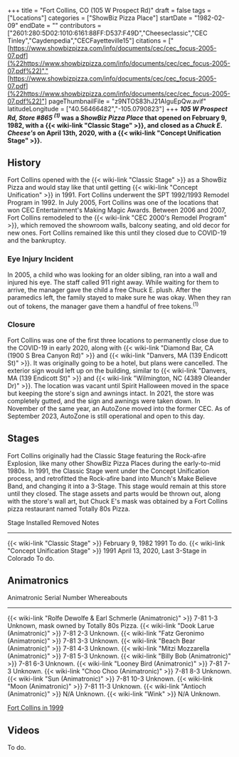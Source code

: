 +++
title = "Fort Collins, CO (105 W Prospect Rd)"
draft = false
tags = ["Locations"]
categories = ["ShowBiz Pizza Place"]
startDate = "1982-02-09"
endDate = ""
contributors = ["2601:280:5D02:1010:6161:88FF:D537:F49D","Cheeseclassic","CEC Tinley","Caydenpedia","CECFayetteville15"]
citations = ["[https://www.showbizpizza.com/info/documents/cec/cec_focus-2005-07.pdf](%22https://www.showbizpizza.com/info/documents/cec/cec_focus-2005-07.pdf%22)","[https://www.showbizpizza.com/info/documents/cec/cec_focus-2005-07.pdf](%22https://www.showbizpizza.com/info/documents/cec/cec_focus-2005-07.pdf%22)"]
pageThumbnailFile = "z9NTOS83hJ21AlguEpQw.avif"
latitudeLongitude = ["40.56466482","-105.0790823"]
+++
***105 W Prospect Rd, Store #865 <sup>(1)</sup>* was a *ShowBiz Pizza Place* that opened on February 9, 1982, with a {{< wiki-link "Classic Stage" >}}, and closed as a *Chuck E. Cheese's* on April 13th, 2020, with a {{< wiki-link "Concept Unification Stage" >}}.**

## History

Fort Collins opened with the {{< wiki-link "Classic Stage" >}} as a ShowBiz Pizza and would stay like that until getting {{< wiki-link "Concept Unification" >}} in 1991. Fort Collins underwent the SPT 1992/1993 Remodel Program in 1992. In July 2005, Fort Collins was one of the locations that won CEC Entertainment's Making Magic Awards. Between 2006 and 2007, Fort Collins remodeled to the {{< wiki-link "CEC 2000's Remodel Program" >}}, which removed the showroom walls, balcony seating, and old decor for new ones. Fort Collins remained like this until they closed due to COVID-19 and the bankruptcy.

### Eye Injury Incident

In 2005, a child who was looking for an older sibling, ran into a wall and injured his eye. The staff called 911 right away. While waiting for them to arrive, the manager gave the child a free Chuck E. plush. After the paramedics left, the family stayed to make sure he was okay. When they ran out of tokens, the manager gave them a handful of free tokens.<sup>(1)</sup>

### Closure

Fort Collins was one of the first three locations to permanently close due to the COVID-19 in early 2020, along with {{< wiki-link "Diamond Bar, CA (1900 S Brea Canyon Rd)" >}} and {{< wiki-link "Danvers, MA (139 Endicott St)" >}}. It was originally going to be a hotel, but plans were cancelled. The exterior sign would left up on the building, similar to {{< wiki-link "Danvers, MA (139 Endicott St)" >}} and {{< wiki-link "Wilmington, NC (4389 Oleander Dr)" >}}. The location was vacant until Spirit Halloween moved in the space but keeping the store's sign and awnings intact. In 2021, the store was completely gutted, and the sign and awnings were taken down. In November of the same year, an AutoZone moved into the former CEC. As of September 2023, AutoZone is still operational and open to this day.

## Stages

Fort Collins originally had the Classic Stage featuring the Rock-afire Explosion, like many other ShowBiz Pizza Places during the early-to-mid 1980s. In 1991, the Classic Stage went under the Concept Unification process, and retrofitted the Rock-afire band into Munch's Make Believe Band, and changing it into a 3-Stage. This stage would remain at this store until they closed. The stage assets and parts would be thrown out, along with the store's wall art, but Chuck E's mask was obtained by a Fort Collins pizza restaurant named Totally 80s Pizza.

  Stage                                               Installed          Removed                                    Notes
  --------------------------------------------------- ------------------ ------------------------------------------ --------
  {{< wiki-link "Classic Stage" >}}               February 9, 1982   1991                                       To do.
  {{< wiki-link "Concept Unification Stage" >}}   1991               April 13, 2020, Last 3-Stage in Colorado   To do.

## Animatronics

  Animatronic                                                           Serial Number   Whereabouts
  --------------------------------------------------------------------- --------------- -------------------------------------------
  {{< wiki-link "Rolfe Dewolfe & Earl Schmerle (Animatronic)" >}}   7-81 1-3        Unknown, mask owned by Totally 80s Pizza.
  {{< wiki-link "Dook Larue (Animatronic)" >}}                      7-81 2-3        Unknown.
  {{< wiki-link "Fatz Geronimo (Animatronic)" >}}                   7-81 3-3        Unknown.
  {{< wiki-link "Beach Bear (Animatronic)" >}}                      7-81 4-3        Unknown.
  {{< wiki-link "Mitzi Mozzarella (Animatronic)" >}}                7-81 5-3        Unknown.
  {{< wiki-link "Billy Bob (Animatronic)" >}}                       7-81 6-3        Unknown.
  {{< wiki-link "Looney Bird (Animatronic)" >}}                     7-81 7-3        Unknown.
  {{< wiki-link "Choo Choo (Animatronic)" >}}                       7-81 8-3        Unknown.
  {{< wiki-link "Sun (Animatronic)" >}}                             7-81 10-3       Unknown.
  {{< wiki-link "Moon (Animatronic)" >}}                            7-81 11-3       Unknown.
  {{< wiki-link "Antioch (Animatronic)" >}}                         N/A             Unknown.
  {{< wiki-link "Wink" >}}                                          N/A             Unknown.

[Fort Collins in 1999](https://www.showbizpizza.com/photos/cec/co_ftcollins/index.html)

## Videos

To do.
